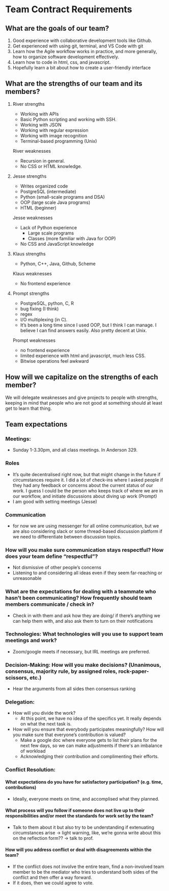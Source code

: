 # Team Contract Requirements

## What are the goals of our team?
1. Good experience with collaborative development tools like Github.
2. Get experienced with using git, terminal, and VS Code with git
3. Learn how the Agile workflow works in practice, and more generally, how to organize software development effectively.
4. Learn how to code in html, css, and javascript.
5. Hopefully learn a bit about how to create a user-friendly interface

## What are the strengths of our team and its members?
1. River strengths
    - Working with APIs
    - Basic Python scripting and working with SSH.
    - Working with JSON
    - Working with regular expression
    - Working with image recognition
    - Terminal-based programming (Unix)

    River weaknesses
    - Recursion in general.
    - No CSS or HTML knowledge.


2. Jesse strengths
    - Writes organized code
    - PostgreSQL (intermediate)
    - Python (small-scale programs and DSA)
    - OOP (large scale Java programs)
    - HTML (beginner)

    Jesse weaknesses
    - Lack of Python experience
        - Large scale programs
        - Classes (more familiar with Java for OOP)
    - No CSS and JavaScript knowledge
3. Klaus strengths
    - Python, C++, Java, Github, Scheme

    Klaus weaknesses
    - No frontend experience

4. Prompt strengths
    - PostgreSQL, python, C, R
    - bug fixing (I think)
    - regex
    - I/O multiplexing (in C). 
    - It’s been a long time since I used OOP, but I think I can manage. I believe I can find answers easily. Also pretty decent at Unix.

    Prompt weaknesses
    - no frontend experience
    - limited experience with html and javascript, much less CSS. 
    - Bitwise operations feel awkward


## How will we capitalize on the strengths of each member?

We will delegate weaknesses and give projects to people with strengths, keeping in mind that people who are not good at something should at least get to learn that thing.

## Team expectations

### Meetings: 
- Sunday 1-3.30pm, and all class meetings. In Anderson 329.
### Roles
- It’s quite decentralised right now, but that might change in the future if circumstances require it. I did a lot of check-ins where I asked people if they had any feedback or concerns about the current status of our work. I guess I could be the person who keeps track of where we are in our workflow, and initiate discussions about diving up work (Prompt)
- I am good with setting meetings (Jesse)

### Communication

- for now we are using messenger for all online communication, but we are also considering slack or some thread-based discussion platform if we need to differentiate between discussion topics.

### How will you make sure communication stays respectful? How does your team define “respectful”?

- Not dismissive of other people’s concerns
- Listening to and considering all ideas even if they seem far-reaching or unreasonable

### What are the expectations for dealing with a teammate who hasn’t been communicating? How frequently should team members communicate / check in?

- Check in with them and ask how they are doing/ if there’s anything we can help them with, and also ask them to turn on their notifications

### Technologies: What technologies will you use to support team meetings and work?

- Zoom/google meets if necessary, but IRL meetings are preferred.

### Decision-Making: How will you make decisions? (Unanimous, consensus, majority rule, by assigned roles, rock-paper-scissors, etc.)

- Hear the arguments from all sides then consensus ranking

### Delegation:

- How will you divide the work?
    - At this point, we have no idea of the specifics yet. It really depends on what the next task is.
- How will you ensure that everybody participates meaningfully? How will you make sure that everyone’s contribution is valued?
    - Make a google doc where everyone gets to list their plans for the next few days, so we can make adjustments if there's an imbalance of workload
    - Acknowledging their contribution and complimenting their efforts.

### Conflict Resolution:

#### What expectations do you have for satisfactory participation? (e.g. time, contributions)
- Ideally, everyone meets on time, and accomplised what they planned.

#### What process will you follow if someone does not live up to their responsibilities and/or meet the standards for work set by the team?
- Talk to them about it but also try to be understanding if extenuating circumstances arise → light warning, like, we’re gonna write about this on the reflection form?? → talk to prof.

#### How will you address conflict or deal with disagreements within the team?

- If the conflict does not involve the entire team, find a non-involved team member to be the mediator who tries to understand both sides of the conflict and then offer a way forward.
- If it does, then we could agree to vote.


